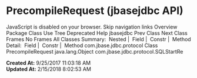 # PrecompileRequest (jbasejdbc   API)

JavaScript is disabled on your browser. Skip navigation links Overview Package Class Use Tree Deprecated Help jbasejdbc Prev Class Next Class Frames No Frames All Classes Summary:  Nested |  Field |  Constr |  Method Detail:  Field |  Constr |  Method com.jbase.jdbc.protocol Class PrecompileRequest java.lang.Object com.jbase.jdbc.protocol.SQLStartRe  

**Created At:** 9/25/2017 11:03:18 AM  
**Updated At:** 2/15/2018 8:02:53 AM  

